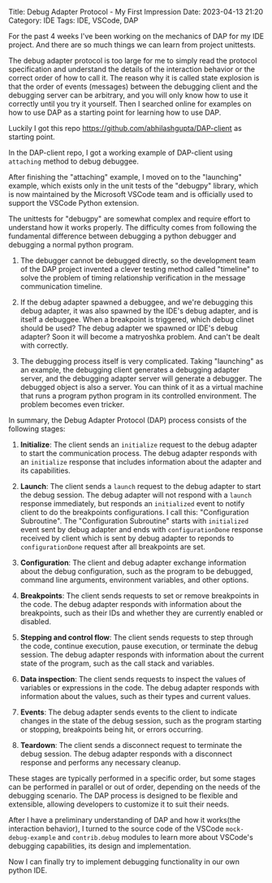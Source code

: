 Title: Debug Adapter Protocol - My First Impression 
Date: 2023-04-13 21:20
Category: IDE
Tags: IDE, VSCode, DAP

For the past 4 weeks I've been working on the mechanics of DAP for my IDE project. And there are so much things we can learn from project unittests. 

The debug adapter protocol is too large for me to simply read the protocol specification and understand the details of the interaction behavior or the correct order of how to call it. The reason why it is called state explosion is that the order of events (messages) between the debugging client and the debugging server can be arbitrary, and you will only know how to use it correctly until you try it yourself. Then I searched online for examples on how to use DAP as a starting point for learning how to use DAP.

Luckily I got this repo https://github.com/abhilashgupta/DAP-client as starting point.

In the DAP-client repo, I got a working example of DAP-client using `attaching` method to debug debuggee.

After finishing the "attaching" example, I moved on to the "launching" example, which exists only in the unit tests of the "debugpy" library, which is now maintained by the Microsoft VSCode team and is officially used to support the VSCode Python extension.

The unittests for "debugpy" are somewhat complex and require effort to understand how it works properly. The difficulty comes from following the fundamental difference between debugging a python debugger and debugging a normal python program.

1. The debugger cannot be debugged directly, so the development team of the DAP project invented a clever testing method called "timeline" to solve the problem of timing relationship verification in the message communication timeline.

2. If the debug adapter spawned a debuggee, and we're debugging this debug adapter, it was also spawned by the IDE's debug adapter, and is itself a debuggee. When a breakpoint is triggered, which debug clinet should be used? The debug adapter we spawned or IDE's debug adapter? Soon it will become a matryoshka problem. And can't be dealt with correctly.

3. The debugging process itself is very complicated. Taking "launching" as an example, the debugging client generates a debugging adapter server, and the debugging adapter server will generate a debugger. The debugged object is also a server. You can think of it as a virtual machine that runs a program python program in its controlled environment. The problem becomes even tricker.

In summary, the Debug Adapter Protocol (DAP) process consists of the following stages:

1. **Initialize**: The client sends an `initialize` request to the debug adapter to start the communication process. The debug adapter responds with an `initialize` response that includes information about the adapter and its capabilities.

2. **Launch**: The client sends a `launch` request to the debug adapter to start the debug session. The debug adapter will not respond with a `launch` response immediately, but responds an `initialized` event to notify client to do the breakpoints configurations. I call this: "Configuration Subroutine". The "Configuration Subroutine" starts with `initialized` event sent by debug adapter and ends with `configurationDone` response received by client which is sent by debug adapter to reponds to `configurationDone` request after all breakpoints are set.

3. **Configuration**: The client and debug adapter exchange information about the debug configuration, such as the program to be debugged, command line arguments, environment variables, and other options.

4. **Breakpoints**: The client sends requests to set or remove breakpoints in the code. The debug adapter responds with information about the breakpoints, such as their IDs and whether they are currently enabled or disabled.

5. **Stepping and control flow**: The client sends requests to step through the code, continue execution, pause execution, or terminate the debug session. The debug adapter responds with information about the current state of the program, such as the call stack and variables.

6. **Data inspection**: The client sends requests to inspect the values of variables or expressions in the code. The debug adapter responds with information about the values, such as their types and current values.

7. **Events**: The debug adapter sends events to the client to indicate changes in the state of the debug session, such as the program starting or stopping, breakpoints being hit, or errors occurring.

8. **Teardown**: The client sends a disconnect request to terminate the debug session. The debug adapter responds with a disconnect response and performs any necessary cleanup.

These stages are typically performed in a specific order, but some stages can be performed in parallel or out of order, depending on the needs of the debugging scenario. The DAP process is designed to be flexible and extensible, allowing developers to customize it to suit their needs.

After I have a preliminary understanding of DAP and how it works(the interaction behavior), I turned to the source code of the VSCode `mock-debug-example` and `contrib.debug` modules to learn more about VSCode's debugging capabilities, its design and implementation.

Now I can finally try to implement debugging functionality in our own python IDE.


